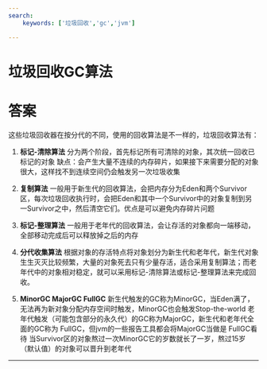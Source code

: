 ```yaml
---
search:
    keywords: ['垃圾回收','gc','jvm']

---
```


# 垃圾回收GC算法

# 答案
这些垃圾回收器在按分代的不同，使用的回收算法是不一样的，垃圾回收算法有：

1. **标记-清除算法**
分为两个阶段，首先标记所有可清除的对象，其次统一回收已标记的对象
缺点：会产生大量不连续的内存碎片，如果接下来需要分配的对象很大，这样找不到连续空间仍会触发另一次垃圾收集

2. **复制算法**
一般用于新生代的回收算法，会把内存分为Eden和两个Survivor区，每次垃圾回收执行时，会把Eden和其中一个Survivor中的对象复制到另一Survivor之中，然后清空它们。优点是可以避免内存碎片问题

3. **标记-整理算法**
一般用于老年代的回收算法，会让存活的对象都向一端移动，全部移动完成后可以释放掉之后的内存

4. **分代收集算法**
根据对象的存活特点将对象划分为新生代和老年代，新生代对象生生灭灭比较频繁，大量的对象死去只有少量存活，适合采用复制算法；而老年代中的对象相对稳定，就可以采用标记-清除算法或标记-整理算法来完成回收。

5. **MinorGC MajorGC FullGC**
新生代触发的GC称为MinorGC，当Eden满了，无法再为新对象分配内存空间时触发，MinorGC也会触发Stop-the-world
老年代触发（可能包含部分的永久代）的GC称为MajorGC，新生代和老年代全面的GC称为 FullGC，但jvm的一些报告工具都会将MajorGC当做是 FullGC看待
当Survivor区的对象熬过一次MinorGC它的岁数就长了一岁，熬过15岁（默认值）的对象可以晋升到老年代

---

